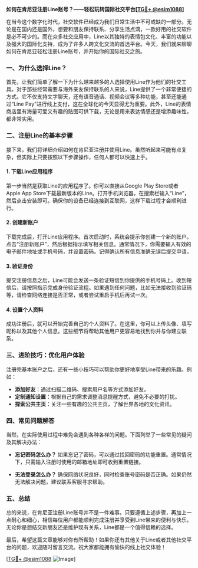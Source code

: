 **如何在肯尼亚注册Line账号？——轻松玩转国际社交平台[[TG💪+ @esim1088](https://t.me/s/esim1088)]**

在当今这个数字化时代，社交软件已经成为我们日常生活中不可或缺的一部分。无论是在国内还是国外，想要和朋友保持联系、分享生活点滴，一款好用的社交软件是必不可少的。而在众多社交应用中，Line以其独特的表情包文化、丰富的功能以及强大的国际化支持，成为了许多人跨文化交流的首选平台。今天，我们就来聊聊如何在肯尼亚轻松注册Line账号，并开始你的国际社交之旅。

### 一、为什么选择Line？

首先，让我们简单了解一下为什么越来越多的人选择使用Line作为他们的社交工具。对于那些经常需要与海外亲友保持联系的人来说，Line提供了一个非常便捷的方式。它不仅支持文字聊天，还有语音通话、视频会议等多种功能，甚至还能通过“Line Pay”进行线上支付，这在全球化的今天显得尤为重要。此外，Line的表情商店里有海量可爱又有趣的贴图可供下载，无论是用来表达情感还是增添趣味性，都非常实用。

### 二、注册Line的基本步骤

接下来，我们将详细介绍如何在肯尼亚注册并使用Line。虽然听起来可能有点复杂，但实际上只要按照以下步骤操作，任何人都可以快速上手。

#### 1. 下载Line应用程序

第一步当然是获取Line的应用程序了。你可以直接从Google Play Store或者Apple App Store下载最新版本的Line。打开手机浏览器，在搜索栏输入“Line”，然后点击安装即可。确保你的设备已经连接到互联网，这样下载过程才会顺利进行。

#### 2. 创建新账户

下载完成后，打开Line应用程序。首次启动时，系统会提示你创建一个新的账户。点击“注册新账户”，然后根据指示填写相关信息。通常情况下，你需要输入有效的电子邮件地址或手机号码，并设置密码。记得确认所有信息准确无误后提交申请。

#### 3. 验证身份

提交注册信息之后，Line可能会发送一条验证短信到你提供的手机号码上。收到短信后，请按照指示完成身份验证流程。如果遇到任何问题，比如无法接收到验证码等，请检查网络连接是否正常，或者尝试重启手机后再试一次。

#### 4. 设置个人资料

成功注册后，就可以开始完善自己的个人资料了。在这里，你可以上传头像、填写昵称以及其他个人信息。这些细节将帮助其他用户更容易地找到你并与你建立联系。

### 三、进阶技巧：优化用户体验

注册完基本账户之后，还有一些小技巧可以帮助你更好地享受Line带来的乐趣。例如：

- **添加好友**：通过扫描二维码、搜索用户名等方式添加好友。
- **定制通知设置**：根据自己的需求调整消息提醒方式，避免不必要的打扰。
- **探索公共主页**：关注一些有趣的公共主页，了解世界各地的文化资讯。

### 四、常见问题解答

当然，在实际使用过程中难免会遇到各种各样的问题。下面列举了一些常见的疑问及其解决办法：

- **忘记密码怎么办？**
  如果忘记了密码，可以通过找回密码的功能重置。通常情况下，只需输入注册时使用的邮箱地址即可收到重置链接。
  
- **无法登录怎么办？**
  确保网络状况良好，同时检查账号密码是否正确。如果仍然无法解决问题，建议联系客服寻求帮助。

### 五、总结

总的来说，在肯尼亚注册Line账号并不是一件难事。只要遵循上述步骤，再加上一点耐心和细心，相信每位用户都能顺利完成注册并享受到Line带来的便利与快乐。无论你是想结交新朋友还是维护现有关系，Line都是一个值得信赖的选择。

最后，希望这篇文章能够对你有所帮助！如果你还有其他关于Line或者其他社交平台的问题，欢迎随时留言交流。祝大家都能拥有愉快的线上社交体验！

[[TG💪+ @esim1088](https://t.me/s/esim1088) ![Image](https://i.postimg.cc/4NQfJmqS/Snipaste-2025-05-13-00-14-12.png)]